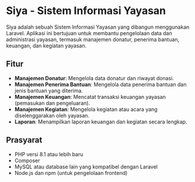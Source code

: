 # Siya - Sistem Informasi Yayasan

Siya adalah sebuah Sistem Informasi Yayasan yang dibangun menggunakan Laravel. Aplikasi ini bertujuan untuk membantu pengelolaan data dan administrasi yayasan, termasuk manajemen donatur, penerima bantuan, keuangan, dan kegiatan yayasan.

## Fitur

- **Manajemen Donatur**: Mengelola data donatur dan riwayat donasi.
- **Manajemen Penerima Bantuan**: Mengelola data penerima bantuan dan jenis bantuan yang diterima.
- **Manajemen Keuangan**: Mencatat transaksi keuangan yayasan (pemasukan dan pengeluaran).
- **Manajemen Kegiatan**: Mengelola kegiatan atau acara yang diselenggarakan oleh yayasan.
- **Laporan**: Menampilkan laporan keuangan dan kegiatan secara lengkap.

## Prasyarat

- PHP versi 8.1 atau lebih baru
- Composer
- MySQL atau database lain yang kompatibel dengan Laravel
- Node.js dan npm (untuk pengelolaan frontend)